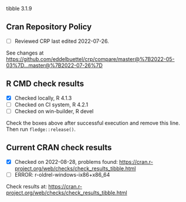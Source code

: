 tibble 3.1.9

## Cran Repository Policy

- [ ] Reviewed CRP last edited 2022-07-26.

See changes at https://github.com/eddelbuettel/crp/compare/master@%7B2022-05-03%7D...master@%7B2022-07-26%7D

## R CMD check results

- [x] Checked locally, R 4.1.3
- [ ] Checked on CI system, R 4.2.1
- [ ] Checked on win-builder, R devel

Check the boxes above after successful execution and remove this line. Then run `fledge::release()`.

## Current CRAN check results

- [x] Checked on 2022-08-28, problems found: https://cran.r-project.org/web/checks/check_results_tibble.html
- [ ] ERROR: r-oldrel-windows-ix86+x86_64

Check results at: https://cran.r-project.org/web/checks/check_results_tibble.html
